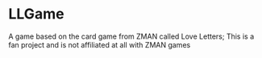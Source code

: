 # LLGame
A game based on the card game from ZMAN called Love Letters; This is a fan project and is not affiliated at all with ZMAN games
